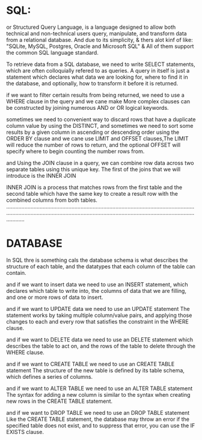 # SQL:
or Structured Query Language, is a language designed to allow both technical and non-technical users query, manipulate, and transform data from a relational database. And due to its simplicity, & thers alot kinf of like: "SQLite, MySQL, Postgres, Oracle and Microsoft SQL" & All of them support the common SQL language standard.


To retrieve data from a SQL database, we need to write SELECT statements, which are often colloquially refered to as queries.
A query in itself is just a statement which declares what data we are looking for, where to find it in the database, and optionally, how to transform it before it is returned.

if we want to filter certain results from being returned, we need to use a WHERE clause in the query and we cane make
More complex clauses can be constructed by joining numerous AND or OR logical keywords.

sometimes we need to convenient way to discard rows that have a duplicate column value by using the DISTINCT,
and sometimes we need to sort some results by a given column in ascending or descending order using the ORDER BY clause 
and we cane use LIMIT and OFFSET clauses,The LIMIT will reduce the number of rows to return, and the optional OFFSET will specify where to begin counting the number rows from.

and Using the JOIN clause in a query, we can combine row data across two separate tables using this unique key. The first of the joins that we will introduce is the INNER JOIN

INNER JOIN is a process that matches rows from the first table and the second table which have the same key to create a result row with the combined columns from both tables.
....................................................................................................................................................................................................................................................................
# DATABASE

In SQL thre is something cals  the database schema is what describes the structure of each table, and the datatypes that each column of the table can contain.

and if we want to insert data we need to use an INSERT statement, which declares which table to write into, the columns of data that we are filling, and one or more rows of data to insert.

and if we want to UPDATE data we need to use an UPDATE statement The statement works by taking multiple column/value pairs,
and applying those changes to each and every row that satisfies the constraint in the WHERE clause.

and if we want to DELETE data we need to use an DELETE statement which describes the table to act on, and the rows of the table to delete through the WHERE clause.

and if we want to CREATE TABLE we need to use an CREATE TABLE statement The structure of the new table is defined by its table schema, which defines a series of columns.

and if we want to ALTER TABLE we need to use an ALTER TABLE statement The syntax for adding a new column is similar to the syntax when creating new rows in the CREATE TABLE statement.

and if we want to DROP TABLE we need to use an DROP TABLE statement Like the CREATE TABLE statement, the database may throw an error if the specified table does not exist, and to suppress that error, you can use the IF EXISTS clause.




